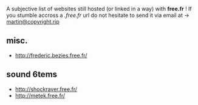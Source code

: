 A subjective list of websites still hosted (or linked in a way) with **free.fr** ! If you stumble accross a *.free.fr* url do not hesitate to send it via email at → martin@copyright.rip

## misc.
* http://frederic.bezies.free.fr/

## sound 6tems
* http://shockraver.free.fr/
* http://metek.free.fr/

